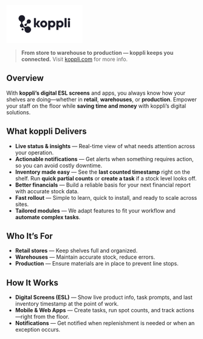 <img src="logo-splash-white.svg" alt="koppli logo" width="200"/>                                                                
                                                                                                    
> **From store to warehouse to production — koppli keeps you connected.**
> Visit [koppli.com](https://koppli.com) for more info.

## Overview

With **koppli’s digital ESL screens** and apps, you always know how your shelves are doing—whether in **retail**, **warehouses**, or **production**. Empower your staff on the floor while **saving time and money** with koppli’s digital solutions.

## What koppli Delivers

- **Live status & insights** — Real-time view of what needs attention across your operation.
- **Actionable notifications** — Get alerts when something requires action, so you can avoid costly downtime.
- **Inventory made easy** — See the **last counted timestamp** right on the shelf. Run **quick partial counts** or **create a task** if a stock level looks off.
- **Better financials** — Build a reliable basis for your next financial report with accurate stock data.
- **Fast rollout** — Simple to learn, quick to install, and ready to scale across sites.
- **Tailored modules** — We adapt features to fit your workflow and **automate complex tasks**.

## Who It’s For

- **Retail stores** — Keep shelves full and organized.
- **Warehouses** — Maintain accurate stock, reduce errors.
- **Production** — Ensure materials are in place to prevent line stops.

## How It Works

- **Digital Screens (ESL)** — Show live product info, task prompts, and last inventory timestamp at the point of work.
- **Mobile & Web Apps** — Create tasks, run spot counts, and track actions—right from the floor.
- **Notifications** — Get notified when replenishment is needed or when an exception occurs.
